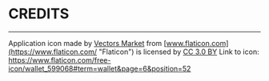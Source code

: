 # CREDITS
---
Application icon made by [Vectors Market](https://www.flaticon.com/authors/vectors-market "Vectors Market") from [www.flaticon.com](https://www.flaticon.com/ "Flaticon") is licensed by [CC 3.0 BY](http://creativecommons.org/licenses/by/3.0/ "Creative Commons BY 3.0")
Link to icon:
https://www.flaticon.com/free-icon/wallet_599068#term=wallet&page=6&position=52